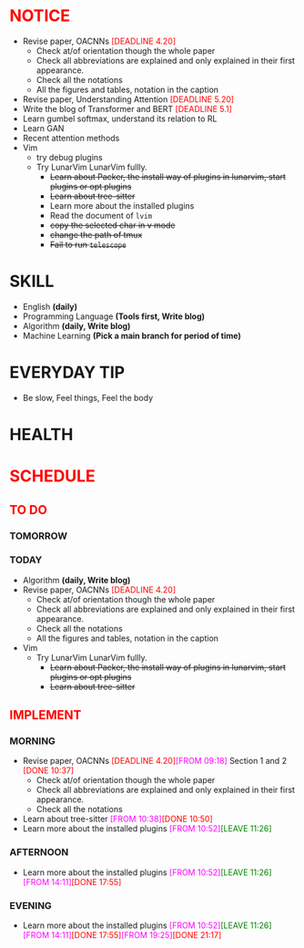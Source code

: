 # <font color=red>NOTICE</font>

- Revise paper, OACNNs <font color=red>[DEADLINE 4.20]</font>
  - Check at/of orientation though the whole paper
  - Check all abbreviations are explained and only explained in their first
    appearance.
  - Check all the notations
  - All the figures and tables, notation in the caption
- Revise paper, Understanding Attention <font color=red>[DEADLINE 5.20]</font>
- Write the blog of Transformer and BERT <font color=red>[DEADLINE 5.1]</font>
- Learn gumbel softmax, understand its relation to RL
- Learn GAN
- Recent attention methods
- Vim
  - try debug plugins
  - Try LunarVim LunarVim fullly.</span></s>
    - <s><span>Learn about Packer, the install way of plugins in lunarvim, start
      plugins or opt plugins</span></s>
    - <s><span>Learn about tree-sitter</span></s>
    - Learn more about the installed plugins
    - Read the document of `lvim`
    - <s><span>copy the selected char in v mode</span></s>
    - <s><span>change the path of tmux</span></s>
    - <s><span>Fail to run `telescope`</span></s>

# SKILL

- English **(daily)**
- Programming Language **(Tools first, Write blog)**
- Algorithm **(daily, Write blog)**
- Machine Learning **(Pick a main branch for period of time)**

# EVERYDAY TIP

- Be slow, Feel things, Feel the body

# HEALTH

# <font color=red>SCHEDULE</font>

## <font color=red>TO DO</font>

### TOMORROW

### TODAY

- Algorithm **(daily, Write blog)**
- Revise paper, OACNNs <font color=red>[DEADLINE 4.20]</font>
  - Check at/of orientation though the whole paper
  - Check all abbreviations are explained and only explained in their first
    appearance.
  - Check all the notations
  - All the figures and tables, notation in the caption
- Vim
  - Try LunarVim LunarVim fullly.</span></s>
    - <s><span>Learn about Packer, the install way of plugins in lunarvim, start
      plugins or opt plugins</span></s>
    - <s><span>Learn about tree-sitter</span></s>

## <font color=red>IMPLEMENT</font>

### MORNING

- Revise paper, OACNNs <font color=red>[DEADLINE
  4.20]</font><font color=magenta>[FROM 09:18]</font> Section 1 and 2
  <font color=red>[DONE 10:37]</font>
  - Check at/of orientation though the whole paper
  - Check all abbreviations are explained and only explained in their first
    appearance.
  - Check all the notations
- Learn about tree-sitter <font color=magenta>[FROM
  10:38]</font><font color=red>[DONE 10:50]</font>
- Learn more about the installed plugins <font color=magenta>[FROM
  10:52]</font><font color=green>[LEAVE 11:26]</font>

### AFTERNOON

- Learn more about the installed plugins <font color=magenta>[FROM
  10:52]</font><font color=green>[LEAVE 11:26]</font><font color=magenta>[FROM
  14:11]</font><font color=red>[DONE 17:55]</font>

### EVENING

- Learn more about the installed plugins <font color=magenta>[FROM
  10:52]</font><font color=green>[LEAVE 11:26]</font><font color=magenta>[FROM
  14:11]</font><font color=red>[DONE 17:55]</font><font color=magenta>[FROM
  19:25]</font><font color=red>[DONE 21:17]</font>
